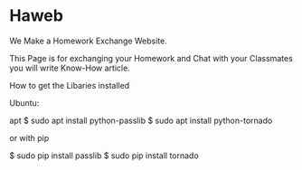 # Haweb
We Make a Homework Exchange Website.

This Page is for exchanging your Homework and Chat with your Classmates you will write Know-How article.

How to get the Libaries installed

Ubuntu:

apt
$ sudo apt install python-passlib
$ sudo apt install python-tornado

or with pip

$ sudo pip install passlib
$ sudo pip install tornado